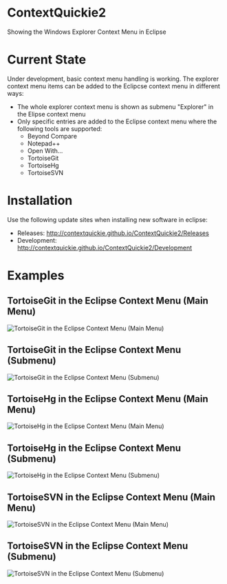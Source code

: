 # ContextQuickie2
Showing the Windows Explorer Context Menu in Eclipse

# Current State
Under development, basic context menu handling is working.
The explorer context menu items can be added to the Eclipcse context menu in different ways:
- The whole explorer context menu is shown as submenu "Explorer" in the Elipse context menu
- Only specific entries are added to the Eclipse context menu where the following tools are supported:
  - Beyond Compare
  - Notepad++
  - Open With...
  - TortoiseGit
  - TortoiseHg
  - TortoiseSVN

# Installation
Use the following update sites when installing new software in eclipse:
* Releases: http://contextquickie.github.io/ContextQuickie2/Releases
* Development: http://contextquickie.github.io/ContextQuickie2/Development

# Examples

## TortoiseGit in the Eclipse Context Menu (Main Menu)

![TortoiseGit in the Eclipse Context Menu (Main Menu)](https://github.com/ContextQuickie/ContextQuickie2/raw/main/Images/EclipseExample_TortoiseGit_MainMenu.png)

## TortoiseGit in the Eclipse Context Menu (Submenu)

![TortoiseGit in the Eclipse Context Menu (Submenu)](https://github.com/ContextQuickie/ContextQuickie2/raw/main/Images/EclipseExample_TortoiseGit.png)

## TortoiseHg in the Eclipse Context Menu (Main Menu)

![TortoiseHg in the Eclipse Context Menu (Main Menu)](https://github.com/ContextQuickie/ContextQuickie2/raw/main/Images/EclipseExample_TortoiseHg_MainMenu.png)

## TortoiseHg in the Eclipse Context Menu (Submenu)

![TortoiseHg in the Eclipse Context Menu (Submenu)](https://github.com/ContextQuickie/ContextQuickie2/raw/main/Images/EclipseExample_TortoiseHg.png)

## TortoiseSVN in the Eclipse Context Menu (Main Menu)

![TortoiseSVN in the Eclipse Context Menu (Main Menu)](https://github.com/ContextQuickie/ContextQuickie2/raw/main/Images/EclipseExample_TortoiseSVN_MainMenu.png)

## TortoiseSVN in the Eclipse Context Menu (Submenu)

![TortoiseSVN in the Eclipse Context Menu (Submenu)](https://github.com/ContextQuickie/ContextQuickie2/raw/main/Images/EclipseExample_TortoiseSVN.png)
